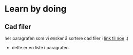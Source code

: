 # Learn by doing

## Cad filer

her paragrafen som vi ønsker å sortere cad filer i [link til noe](/cad/) :)

- dette er en liste i paragrafen
